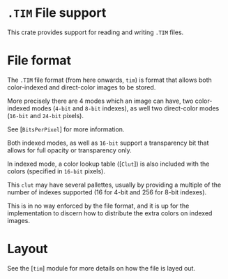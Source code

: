 # `.TIM` File support

This crate provides support for reading and writing `.TIM` files.

# File format

The `.TIM` file format (from here onwards, `tim`) is format that allows
both color-indexed and direct-color images to be stored.

More precisely there are 4 modes which an image can have, two color-indexed modes (`4-bit` and `8-bit` indexes),
as well two direct-color modes (`16-bit` and `24-bit` pixels).

See [`BitsPerPixel`] for more information.

Both indexed modes, as well as `16-bit` support a transparency bit that allows for full opacity or transparency only.

In indexed mode, a color lookup table ([`Clut`]) is also included with the colors (specified in `16-bit` pixels).

This `clut` may have several pallettes, usually by providing a multiple of the number of indexes
supported (16 for 4-bit and 256 for 8-bit indexes).

This is in no way enforced by the file format, and it is up for the implementation to discern how to distribute
the extra colors on indexed images.

# Layout

See the [`tim`] module for more details on how the file is layed out.